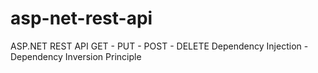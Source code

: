 # asp-net-rest-api
ASP.NET REST API
GET - PUT - POST - DELETE 
Dependency Injection - Dependency Inversion Principle
